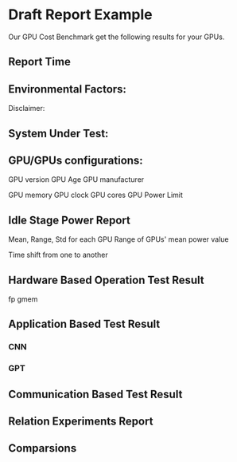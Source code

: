 # Draft Report Example
Our GPU Cost Benchmark get the following results for your GPUs.

## Report Time


## Environmental Factors:
Disclaimer:


## System Under Test:




## GPU/GPUs configurations:
GPU version
GPU Age
GPU manufacturer


GPU memory
GPU clock
GPU cores
GPU Power Limit


## Idle Stage Power Report
Mean, Range, Std for each GPU
Range of GPUs' mean power value

Time shift from one to another


## Hardware Based Operation Test Result
fp
gmem



## Application Based Test Result

### CNN



### GPT


## Communication Based Test Result






## Relation Experiments Report




## Comparsions 






